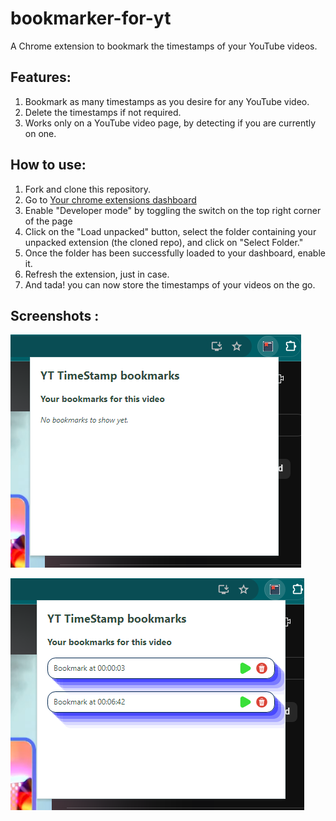 # bookmarker-for-yt

A Chrome extension to bookmark the timestamps of your YouTube videos.

## Features:
1. Bookmark as many timestamps as you desire for any YouTube video.
2. Delete the timestamps if not required.
3. Works only on a YouTube video page, by detecting if you are currently on one.

## How to use:
1. Fork and clone this repository.
2. Go to [Your chrome extensions dashboard](chrome://extensions/)
3. Enable "Developer mode" by toggling the switch on the top right corner of the page
4. Click on the "Load unpacked" button, select the folder containing your unpacked extension (the cloned repo), and click on "Select Folder."
5. Once the folder has been successfully loaded to your dashboard, enable it.
6. Refresh the extension, just in case.
7. And tada! you can now store the timestamps of your videos on the go.

## Screenshots :

![No Video](https://github.com/ronitrangwani/YT_TimeStamp/blob/main/assets/no_video_ts.png)

![Video TimeStamp](https://github.com/ronitrangwani/YT_TimeStamp/blob/main/assets/yt_ts.png)

